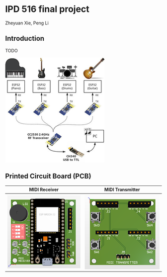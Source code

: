 # IPD 516 final project
Zheyuan Xie, Peng Li

## Introduction
TODO

![system](system_diagram.jpg)

## Printed Circuit Board (PCB)
MIDI Receiver             |  MIDI Transmitter
:-------------------------:|:-------------------------:
![pcb_rx](pcb/rx.png)      |  ![pcb_tx](pcb/tx.png)
